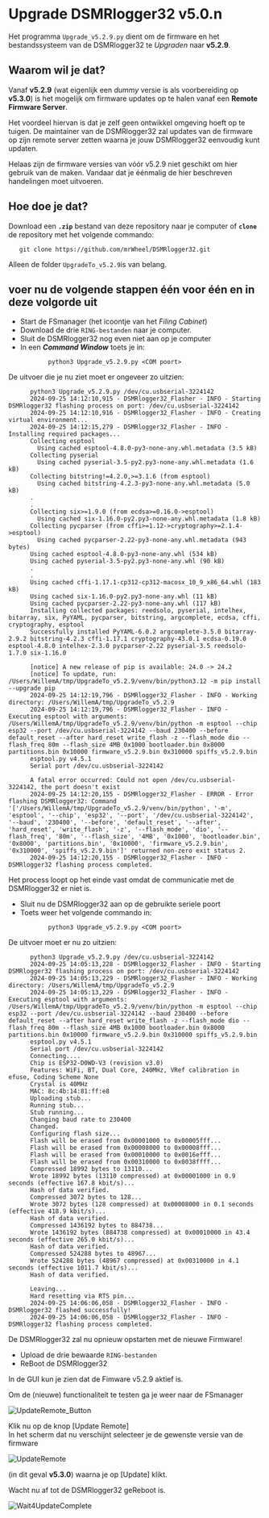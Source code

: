 # Upgrade DSMRlogger32 v5.0.n

Het programma `Upgrade_v5.2.9.py` dient om  de firmware en het bestandssysteem van de DSMRlogger32 te *Upgraden* naar **v5.2.9**.

## Waarom wil je dat?

Vanaf **v5.2.9** (wat eigenlijk een *dummy* versie is als voorbereiding op **v5.3.0**) is het mogelijk
om firmware updates op te halen vanaf een **Remote Firmware Server**.

Het voordeel hiervan is dat je zelf geen ontwikkel omgeving hoeft op te tuigen. De maintainer van
de DSMRlogger32 zal updates van de firmware op zijn remote server zetten waarna je jouw
DSMRlogger32 eenvoudig kunt updaten.

Helaas zijn de firmware versies van vóór v5.2.9 niet geschikt om hier gebruik van de maken. Vandaar
dat je éénmalig de hier beschreven handelingen moet uitvoeren.

## Hoe doe je dat?

Download een **`.zip`** bestand van deze repository naar je computer of **`clone`** de repository met het volgende commando:
```
   git clone https://github.com/mrWheel/DSMRlogger32.git
```
Alleen de folder `UpgradeTo_v5.2.9`is van belang. 

## voer nu de volgende stappen één voor één en in deze volgorde uit
*  Start de FSmanager (het icoontje van het *Filing Cabinet*)
*  Download de drie `RING-bestanden` naar je computer.
*  Sluit de DSMRlogger32 nog even niet aan op je computer
*  In een ***Command Window*** toets je in:
```
           python3 Upgrade_v5.2.9.py <COM poort>
```
<space>    De uitvoer die je nu ziet moet er ongeveer zo uitzien:
```
      python3 Upgrade_v5.2.9.py /dev/cu.usbserial-3224142
      2024-09-25 14:12:10,915 - DSMRlogger32_Flasher - INFO - Starting DSMRlogger32 flashing process on port: /dev/cu.usbserial-3224142
      2024-09-25 14:12:10,916 - DSMRlogger32_Flasher - INFO - Creating virtual environment...
      2024-09-25 14:12:15,279 - DSMRlogger32_Flasher - INFO - Installing required packages...
      Collecting esptool
        Using cached esptool-4.8.0-py3-none-any.whl.metadata (3.5 kB)
      Collecting pyserial
        Using cached pyserial-3.5-py2.py3-none-any.whl.metadata (1.6 kB)
      Collecting bitstring!=4.2.0,>=3.1.6 (from esptool)
        Using cached bitstring-4.2.3-py3-none-any.whl.metadata (5.0 kB)
      .
      .
      Collecting six>=1.9.0 (from ecdsa>=0.16.0->esptool)
        Using cached six-1.16.0-py2.py3-none-any.whl.metadata (1.8 kB)
      Collecting pycparser (from cffi>=1.12->cryptography>=2.1.4->esptool)
        Using cached pycparser-2.22-py3-none-any.whl.metadata (943 bytes)
      Using cached esptool-4.8.0-py3-none-any.whl (534 kB)
      Using cached pyserial-3.5-py2.py3-none-any.whl (90 kB)
      .
      .
      Using cached cffi-1.17.1-cp312-cp312-macosx_10_9_x86_64.whl (183 kB)
      Using cached six-1.16.0-py2.py3-none-any.whl (11 kB)
      Using cached pycparser-2.22-py3-none-any.whl (117 kB)
      Installing collected packages: reedsolo, pyserial, intelhex, bitarray, six, PyYAML, pycparser, bitstring, argcomplete, ecdsa, cffi, cryptography, esptool
      Successfully installed PyYAML-6.0.2 argcomplete-3.5.0 bitarray-2.9.2 bitstring-4.2.3 cffi-1.17.1 cryptography-43.0.1 ecdsa-0.19.0 esptool-4.8.0 intelhex-2.3.0 pycparser-2.22 pyserial-3.5 reedsolo-1.7.0 six-1.16.0
      
      [notice] A new release of pip is available: 24.0 -> 24.2
      [notice] To update, run: /Users/WillemA/tmp/UpgradeTo_v5.2.9/venv/bin/python3.12 -m pip install --upgrade pip
      2024-09-25 14:12:19,796 - DSMRlogger32_Flasher - INFO - Working directory: /Users/WillemA/tmp/UpgradeTo_v5.2.9
      2024-09-25 14:12:19,796 - DSMRlogger32_Flasher - INFO - Executing esptool with arguments: /Users/WillemA/tmp/UpgradeTo_v5.2.9/venv/bin/python -m esptool --chip esp32 --port /dev/cu.usbserial-3224142 --baud 230400 --before default_reset --after hard_reset write_flash -z --flash_mode dio --flash_freq 80m --flash_size 4MB 0x1000 bootloader.bin 0x8000 partitions.bin 0x10000 firmware_v5.2.9.bin 0x310000 spiffs_v5.2.9.bin
      esptool.py v4.5.1
      Serial port /dev/cu.usbserial-3224142
      
      A fatal error occurred: Could not open /dev/cu.usbserial-3224142, the port doesn't exist
      2024-09-25 14:12:20,155 - DSMRlogger32_Flasher - ERROR - Error flashing DSMRlogger32: Command '['/Users/WillemA/tmp/UpgradeTo_v5.2.9/venv/bin/python', '-m', 'esptool', '--chip', 'esp32', '--port', '/dev/cu.usbserial-3224142', '--baud', '230400', '--before', 'default_reset', '--after', 'hard_reset', 'write_flash', '-z', '--flash_mode', 'dio', '--flash_freq', '80m', '--flash_size', '4MB', '0x1000', 'bootloader.bin', '0x8000', 'partitions.bin', '0x10000', 'firmware_v5.2.9.bin', '0x310000', 'spiffs_v5.2.9.bin']' returned non-zero exit status 2.
      2024-09-25 14:12:20,155 - DSMRlogger32_Flasher - INFO - DSMRlogger32 flashing process completed.
```
<space>     Het process loopt op het einde vast omdat de communicatie met de DSMRlogger32 er niet is.
*  Sluit nu de DSMRlogger32 aan op de gebruikte seriele poort
*  Toets weer het volgende commando in:
```
           python3 Upgrade_v5.2.9.py <COM poort>
```
<space>    De uitvoer moet er nu zo uitzien:
```
      python3 Upgrade_v5.2.9.py /dev/cu.usbserial-3224142
      2024-09-25 14:05:13,228 - DSMRlogger32_Flasher - INFO - Starting DSMRlogger32 flashing process on port: /dev/cu.usbserial-3224142
      2024-09-25 14:05:13,229 - DSMRlogger32_Flasher - INFO - Working directory: /Users/WillemA/tmp/UpgradeTo_v5.2.9
      2024-09-25 14:05:13,229 - DSMRlogger32_Flasher - INFO - Executing esptool with arguments: /Users/WillemA/tmp/UpgradeTo_v5.2.9/venv/bin/python -m esptool --chip esp32 --port /dev/cu.usbserial-3224142 --baud 230400 --before default_reset --after hard_reset write_flash -z --flash_mode dio --flash_freq 80m --flash_size 4MB 0x1000 bootloader.bin 0x8000 partitions.bin 0x10000 firmware_v5.2.9.bin 0x310000 spiffs_v5.2.9.bin
      esptool.py v4.5.1
      Serial port /dev/cu.usbserial-3224142
      Connecting....
      Chip is ESP32-D0WD-V3 (revision v3.0)
      Features: WiFi, BT, Dual Core, 240MHz, VRef calibration in efuse, Coding Scheme None
      Crystal is 40MHz
      MAC: 8c:4b:14:81:ff:e8
      Uploading stub...
      Running stub...
      Stub running...
      Changing baud rate to 230400
      Changed.
      Configuring flash size...
      Flash will be erased from 0x00001000 to 0x00005fff...
      Flash will be erased from 0x00008000 to 0x00008fff...
      Flash will be erased from 0x00010000 to 0x0016efff...
      Flash will be erased from 0x00310000 to 0x0038ffff...
      Compressed 18992 bytes to 13110...
      Wrote 18992 bytes (13110 compressed) at 0x00001000 in 0.9 seconds (effective 167.8 kbit/s)...
      Hash of data verified.
      Compressed 3072 bytes to 128...
      Wrote 3072 bytes (128 compressed) at 0x00008000 in 0.1 seconds (effective 418.9 kbit/s)...
      Hash of data verified.
      Compressed 1436192 bytes to 884738...
      Wrote 1436192 bytes (884738 compressed) at 0x00010000 in 43.4 seconds (effective 265.0 kbit/s)...
      Hash of data verified.
      Compressed 524288 bytes to 48967...
      Wrote 524288 bytes (48967 compressed) at 0x00310000 in 4.1 seconds (effective 1011.7 kbit/s)...
      Hash of data verified.
      
      Leaving...
      Hard resetting via RTS pin...
      2024-09-25 14:06:06,058 - DSMRlogger32_Flasher - INFO - DSMRlogger32 flashed successfully!
      2024-09-25 14:06:06,058 - DSMRlogger32_Flasher - INFO - DSMRlogger32 flashing process completed.
```
<space>      De DSMRlogger32 zal nu opnieuw opstarten met de nieuwe Firmware!
*  Upload de drie bewaarde `RING-bestanden`
*  ReBoot de DSMRlogger32

In de GUI kun je zien dat de Fimware v5.2.9 aktief is.

Om de (nieuwe) functionaliteit te testen ga je weer naar de FSmanager

![UpdateRemote_Button](https://github.com/user-attachments/assets/728f35e3-c8d9-41c7-a2c1-9ad37167232e)

Klik nu op de knop [Update Remote]<br>
In het scherm dat nu verschijnt selecteer je de gewenste versie van de firmware 

![UpdateRemote](https://github.com/user-attachments/assets/7d34b2e0-8e21-4627-a104-1c31d218b7fe)

(in dit geval **v5.3.0**) waarna je op [Update] klikt.

Wacht nu af tot de DSMRlogger32 geReboot is.

![Wait4UpdateComplete](https://github.com/user-attachments/assets/1796d7c6-e05b-4290-b7aa-663da387dbd5)

      
